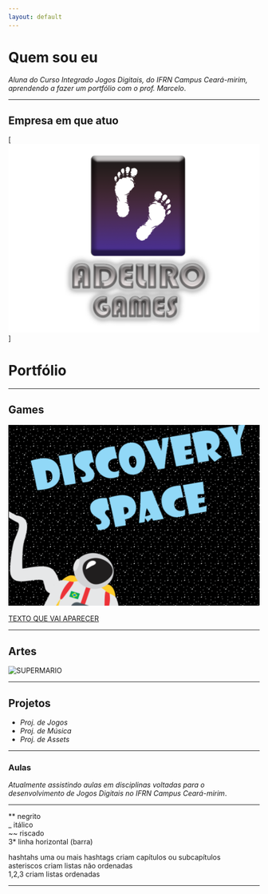 ```yaml
---
layout: default
---
```


# Quem sou eu

_Aluna do Curso Integrado Jogos Digitais, do IFRN Campus Ceará-mirim, aprendendo a fazer um portfólio com o prof. Marcelo_.

* * *

## Empresa em que atuo

[![](marcaempresa.png)]

# Portfólio

* * *

## Games

[![](discoveryspace.png)](https://hildelitan.github.io/DiscoverySpace/)



[TEXTO QUE VAI APARECER](LINK)

* * *


## Artes


![SUPERMARIO](http://www.imagenspng.com.br/wp-content/uploads/2015/02/super-mario-01.png)

* * *

## Projetos

* _Proj. de Jogos_
* _Proj. de Música_
* _Proj. de Assets_

* * *

### Aulas

_Atualmente assistindo aulas em disciplinas voltadas para o desenvolvimento de Jogos Digitais no IFRN Campus Ceará-mirim_. 

* * *

** negrito  
_ itálico  
~~ riscado  
3* linha horizontal (barra)

hashtahs uma ou mais hashtags criam capítulos ou subcapítulos  
asteriscos criam listas não ordenadas  
1,2,3 criam listas ordenadas  

* * *
